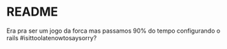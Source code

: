 # README

Era pra ser um jogo da forca mas passamos 90% do tempo configurando o rails
#isittoolatenowtosaysorry?
